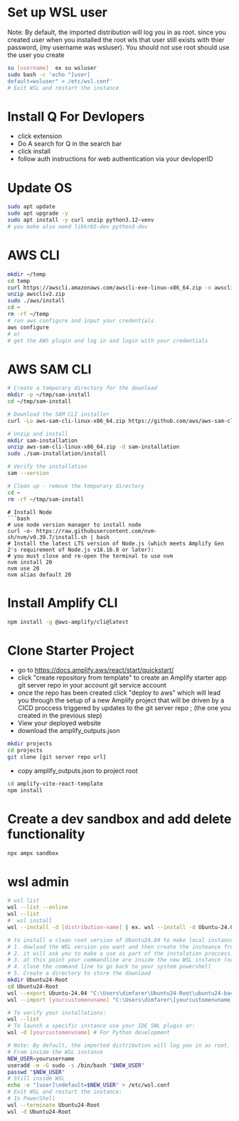 # Set up WSL user
Note: By default, the imported distribution will log you in as root. since you created user when you installed the root wls that user still exists with thier password, (my username was wsluser). You should not use root should use the user you create 
```bash
su [username]  ex su wsluser
sudo bash -c 'echo "[user] 
default=wsluser" > /etc/wsl.conf'
# Exit WSL and restart the instance
```
# Install Q For Devlopers
* click extension
* Do A search for Q in the search bar
* click install
* follow auth instructions for web authentication via your devloperID

# Update OS
```bash
sudo apt update
sudo apt upgrade -y
sudo apt install -y curl unzip python3.12-venv
# you make also need libkrb5-dev python3-dev
```
# AWS CLI
```bash
mkdir ~/temp
cd temp
curl https://awscli.amazonaws.com/awscli-exe-linux-x86_64.zip -o awscliv2.zip
unzip awscliv2.zip 
sudo ./aws/install
cd ~
rm -rf ~/temp
# run aws configure and input your credentials
aws configure
# or 
# get the AWS plugin and log in and login with your credentials
```
# AWS SAM CLI
```bash
# Create a temporary directory for the download
mkdir -p ~/tmp/sam-install
cd ~/tmp/sam-install

# Download the SAM CLI installer
curl -Lo aws-sam-cli-linux-x86_64.zip https://github.com/aws/aws-sam-cli/releases/latest/download/aws-sam-cli-linux-x86_64.zip

# Unzip and install
mkdir sam-installation
unzip aws-sam-cli-linux-x86_64.zip -d sam-installation
sudo ./sam-installation/install

# Verify the installation
sam --version

# Clean up - remove the temporary directory
cd ~
rm -rf ~/tmp/sam-install
```

```
# Install Node
```bash
# use node version manager to install node
curl -o- https://raw.githubusercontent.com/nvm-sh/nvm/v0.39.7/install.sh | bash
# Install the latest LTS version of Node.js (which meets Amplify Gen 2's requirement of Node.js v18.16.0 or later):
# you must close and re-open the terminal to use nvm
nvm install 20
nvm use 20
nvm alias default 20
```
# Install Amplify CLI
```bash
npm install -g @aws-amplify/cli@latest
```

# Clone  Starter Project
* go to https://docs.amplify.aws/react/start/quickstart/
* click "create repository from template" to create an Amplify starter app git server repo in your account git service account 
* once the repo has been created click "deploy to aws" which will lead you through the setup of a new Amplify project that will be driven by a CICD proccess triggered by updates to the git server repo ; (the one you created in the previous step)
* View your deployed website
* download the amplify_outputs.json 

```bash
mkdir projects
cd projects
git clone [git server repo url]
```
* copy amplify_outputs.json to project root
```bash
cd amplify-vite-react-template
npm install
```

# Create a dev sandbox and add delete functionality
```bash
npx ampx sandbox
```
# wsl admin
```bash
# wsl list 
wsl --list --online
wsl --list
#  wsl install
wsl --install -d [distribution-name] | ex. wsl --install -d Ubuntu-24.04
```
```bash
# to install a clean root version of Ubuntu24.04 to make local instances
# 1. dowload the WSL version you want and then create the insteance from it before you modify it.
# 2. it will ask you to make a use as part of the instalation proccess.
# 3. at this point your commandline are inside the new WSL instance (not your IDE). it will ask you to set up a user and password
# 4. close the command line to go back to your system powershell
# 5. Create a directory to store the download
mkdir Ubuntu24-Root
cd Ubuntu24-Root
wsl --export Ubuntu-24.04 "C:\Users\dimfarer\Ubuntu24-Root\ubuntu24-backup.tar.gz"
wsl --import [yourcustomenvname] "C:\Users\dimfarer\[yourcustomenvname]" "C:\Users\dimfarer\Ubuntu24-Root\ubuntu24-backup.tar.gz"

# To verify your installations:
wsl --list
# To launch a specific instance use your IDE SWL plugin or:
wsl -d [yourcustomenvname] # For Python development

# Note: By default, the imported distribution will log you in as root. To set up a default user:
# From inside the WSL instance
NEW_USER=yourusername
useradd -m -G sudo -s /bin/bash "$NEW_USER"
passwd "$NEW_USER"
# Still inside WSL
echo -e "[user]\ndefault=$NEW_USER" > /etc/wsl.conf
# Exit WSL and restart the instance:
# In PowerShell
wsl --terminate Ubuntu24-Root
wsl -d Ubuntu24-Root